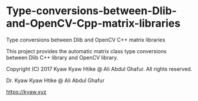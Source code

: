 # Type-conversions-between-Dlib-and-OpenCV-Cpp-matrix-libraries
Type conversions between Dlib and OpenCV C++ matrix libraries

This project provides the automatic matrix class type conversions between Dlib C++ library and OpenCV library.

Copyright (C) 2017 Kyaw Kyaw Htike @ Ali Abdul Ghafur. All rights reserved.



Dr. Kyaw Kyaw Htike @ Ali Abdul Ghafur



https://kyaw.xyz
